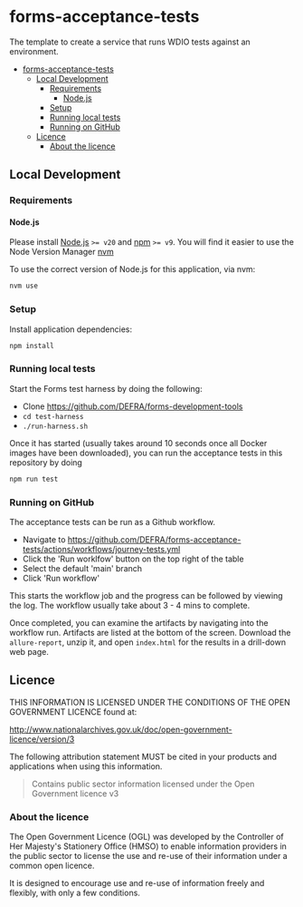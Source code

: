 # forms-acceptance-tests

The template to create a service that runs WDIO tests against an environment.

- [forms-acceptance-tests](#forms-acceptance-tests)
  - [Local Development](#local-development)
    - [Requirements](#requirements)
      - [Node.js](#nodejs)
    - [Setup](#setup)
    - [Running local tests](#running-local-tests)
    - [Running on GitHub](#running-on-github)
  - [Licence](#licence)
    - [About the licence](#about-the-licence)

## Local Development

### Requirements

#### Node.js

Please install [Node.js](http://nodejs.org/) `>= v20` and [npm](https://nodejs.org/) `>= v9`. You will find it
easier to use the Node Version Manager [nvm](https://github.com/creationix/nvm)

To use the correct version of Node.js for this application, via nvm:

```bash
nvm use
```

### Setup

Install application dependencies:

```bash
npm install
```

### Running local tests

Start the Forms test harness by doing the following:

- Clone https://github.com/DEFRA/forms-development-tools
- `cd test-harness`
- `./run-harness.sh`

Once it has started (usually takes around 10 seconds once all Docker images have been downloaded), you can run the acceptance tests in this repository by doing

```bash
npm run test
```

### Running on GitHub

The acceptance tests can be run as a Github workflow.

- Navigate to https://github.com/DEFRA/forms-acceptance-tests/actions/workflows/journey-tests.yml
- Click the 'Run worklfow' button on the top right of the table
- Select the default 'main' branch
- Click 'Run workflow'

This starts the workflow job and the progress can be followed by viewing the log. The workflow usually take about 3 - 4 mins to complete.

Once completed, you can examine the artifacts by navigating into the workflow run. Artifacts are listed at the bottom of the screen. Download the `allure-report`, unzip it, and open `index.html` for the results in a drill-down web page.

## Licence

THIS INFORMATION IS LICENSED UNDER THE CONDITIONS OF THE OPEN GOVERNMENT LICENCE found at:

<http://www.nationalarchives.gov.uk/doc/open-government-licence/version/3>

The following attribution statement MUST be cited in your products and applications when using this information.

> Contains public sector information licensed under the Open Government licence v3

### About the licence

The Open Government Licence (OGL) was developed by the Controller of Her Majesty's Stationery Office (HMSO) to enable
information providers in the public sector to license the use and re-use of their information under a common open
licence.

It is designed to encourage use and re-use of information freely and flexibly, with only a few conditions.
